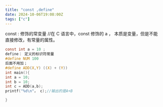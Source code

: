 ```yaml
---
title: "const ,define"
date: 2024-10-06T19:08:00Z
tags: ["c"]
---
```


const : 修饰的常变量
//在 C 语言中，const 修饰的 a ， 本质是变量，但是不能直接修改，有常量的属性。

```c
const int a = 10 ;
define： 定义的标识符常量
#define NUM 100
后面不用加；
#define ADD(X,Y) ((X) + (Y))
int main(){
int a = 10;
int b = 10;
int c = ADD(a,b);
printf("%d\n"， c);//输出的是A+B

}
```
